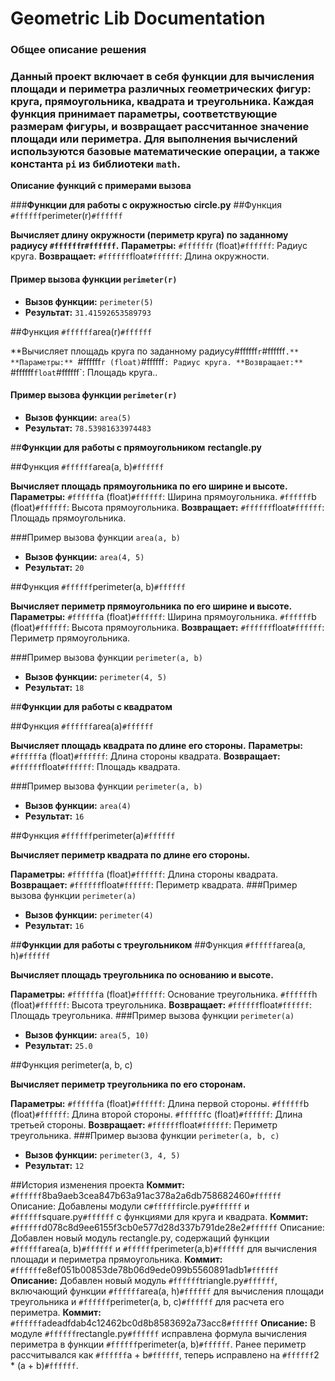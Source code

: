# **Geometric Lib Documentation** 
### **Общее описание решения**
### Данный проект включает в себя функции для вычисления площади и периметра различных геометрических фигур: круга, прямоугольника, квадрата и треугольника. Каждая функция принимает параметры, соответствующие размерам фигуры, и возвращает рассчитанное значение площади или периметра. Для выполнения вычислений используются базовые математические операции, а также константа `pi` из библиотеки `math`.

**Описание функций с примерами вызова**

###**Функции для работы с окружностью**
**circle.py**
##Функция `#ffffff`perimeter(r)`#ffffff`

**Вычисляет длину окружности (периметр круга) по заданному радиусу `#ffffff`r`#ffffff`.**
**Параметры:**
`#ffffff`r (float)`#ffffff`: Радиус круга.
**Возвращает:**
`#ffffff`float`#ffffff`: Длина окружности.

#### Пример вызова функции `perimeter(r)`
- **Вызов функции:** `perimeter(5)`
- **Результат:** `31.41592653589793`
    
##Функция `#ffffff`area(r)`#ffffff`

**Вычисляет площадь круга по заданному радиусу#ffffff`r`#ffffff`.**
**Параметры:**
`#ffffff`r (float)`#ffffff`: Радиус круга.
**Возвращает:**
`#ffffff`float`#ffffff`: Площадь круга..

#### Пример вызова функции `perimeter(r)`
- **Вызов функции:** `area(5)`
- **Результат:** `78.53981633974483`

##**Функции для работы с прямоугольником**
**rectangle.py**

##Функция `#ffffff`area(a, b)`#ffffff`

**Вычисляет площадь прямоугольника по его ширине и высоте.**
**Параметры:**
`#ffffff`a (float)`#ffffff`: Ширина прямоугольника.
`#ffffff`b (float)`#ffffff`: Высота прямоугольника.
**Возвращает:**
`#ffffff`float`#ffffff`: Площадь прямоугольника.

###Пример вызова функции `area(a, b)`
- **Вызов функции:** `area(4, 5)`
- **Результат:** `20`


##Функция `#ffffff`perimeter(a, b)`#ffffff`

**Вычисляет периметр прямоугольника по его ширине и высоте.**
**Параметры:**
`#ffffff`a (float)`#ffffff`: Ширина прямоугольника.
`#ffffff`b (float)`#ffffff`: Высота прямоугольника.
**Возвращает:**
`#ffffff`float`#ffffff`: Периметр прямоугольника.

###Пример вызова функции `perimeter(a, b)`
- **Вызов функции:** `perimeter(4, 5)`
- **Результат:** `18`

##**Функции для работы с квадратом**

##Функция `#ffffff`area(a)`#ffffff`

**Вычисляет площадь квадрата по длине его стороны.**
**Параметры:**
`#ffffff`a (float)`#ffffff`: Длина стороны квадрата.
**Возвращает:**
`#ffffff`float`#ffffff`: Площадь квадрата.

###Пример вызова функции `perimeter(a, b)`
- **Вызов функции:** `area(4)`
- **Результат:** `16`

##Функция `#ffffff`perimeter(a)`#ffffff`

**Вычисляет периметр квадрата по длине его стороны.**

**Параметры:**
`#ffffff`a (float)`#ffffff`: Длина стороны квадрата.
**Возвращает:**
`#ffffff`float`#ffffff`: Периметр квадрата.
###Пример вызова функции `perimeter(a)`
- **Вызов функции:** `perimeter(4)`
- **Результат:** `16`

##**Функции для работы с треугольником**
##Функция `#ffffff`area(a, h)`#ffffff`

**Вычисляет площадь треугольника по основанию и высоте.**

**Параметры:**
`#ffffff`a (float)`#ffffff`: Основание треугольника.
`#ffffff`h (float)`#ffffff`: Высота треугольника.
**Возвращает:**
`#ffffff`float`#ffffff`: Площадь треугольника.
###Пример вызова функции `perimeter(a)`
- **Вызов функции:** `area(5, 10)`
- **Результат:** `25.0`


##Функция perimeter(a, b, c)

**Вычисляет периметр треугольника по его сторонам.**

**Параметры:**
`#ffffff`a (float)`#ffffff`: Длина первой стороны.
`#ffffff`b (float)`#ffffff`: Длина второй стороны.
`#ffffff`c (float)`#ffffff`: Длина третьей стороны.
**Возвращает:**
`#ffffff`float`#ffffff`: Периметр треугольника.
###Пример вызова функции `perimeter(a, b, c)`
- **Вызов функции:** `perimeter(3, 4, 5)`
- **Результат:** `12`

##История изменения проекта
**Коммит:** `#ffffff`8ba9aeb3cea847b63a91ac378a2a6db758682460`#ffffff`
Описание: Добавлены модули c`#ffffff`ircle.py`#ffffff` и `#ffffff`square.py`#ffffff` с функциями для круга и квадрата.
**Коммит:** `#ffffff`d078c8d9ee6155f3cb0e577d28d337b791de28e2`#ffffff`
Описание: Добавлен новый модуль rectangle.py, содержащий функции `#ffffff`area(a, b)`#ffffff` и `#ffffff`perimeter(a,b)`#ffffff` для вычисления площади и периметра прямоугольника.
**Коммит:** `#ffffff`e8ef051b00853de78b06d9ede099b5560891adb1`#ffffff`
**Описание:** Добавлен новый модуль `#ffffff`triangle.py`#ffffff`, включающий функции `#ffffff`area(a, h)`#ffffff` для вычисления площади треугольника и `#ffffff`perimeter(a, b, c)`#ffffff` для расчета его периметра.
**Коммит:** `#ffffff`adeadfdab4c12462bc0d8b8583692a73acc8`#ffffff`
**Описание:** В модуле `#ffffff`rectangle.py`#ffffff` исправлена формула вычисления периметра в функции `#ffffff`perimeter(a, b)`#ffffff`. Ранее периметр рассчитывался как `#ffffff`a + b`#ffffff`, теперь исправлено на `#ffffff`2 * (a + b)`#ffffff`.

